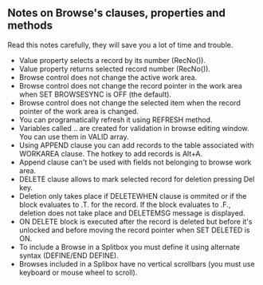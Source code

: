 ## Notes on Browse's clauses, properties and methods

Read this notes carefully, they will save you a lot of time and trouble.

* Value property selects a record by its number (RecNo()).
* Value property returns selected record number (RecNo()).
* Browse control does not change the active work area.
* Browse control does not change the record pointer in the work area when SET BROWSESYNC is OFF (the default).
* Browse control does not change the selected item when the record pointer of the work area is changed.
* You can programatically refresh it using REFRESH method.
* Variables called <MemVar>.<WorkAreaName>.<FieldName> are created for validation in browse editing window. You can use them in VALID array.
* Using APPEND clause you can add records to the table associated with WORKAREA clause. The hotkey to add records is Alt+A.
* Append clause can't be used with fields not belonging to browse work area.
* DELETE clause allows to mark selected record for deletion pressing Del key.
* Deletion only takes place if DELETEWHEN clause is ommited or if the block evaluates to .T. for the record. If the block evaluates to .F., deletion does not take place and DELETEMSG message is displayed.
* ON DELETE block is executed after the record is deleted but before it's unlocked and before moving the record pointer when SET DELETED is ON.
* To include a Browse in a Splitbox you must define it using alternate syntax (DEFINE/END DEFINE).
* Browses included in a Splibox have no vertical scrollbars (you must use keyboard or mouse wheel to scroll).

